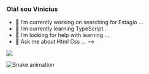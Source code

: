 ### Olá! sou Vinicius
- 🔭 I’m currently working on searching for Estagio ...
- 🌱 I’m currently learning  TypeScript...
- 🤔 I’m looking for help with learning ...
- 💬 Ask me about Html Css ...
-->

<picture>
<source
  srcset="https://github-readme-stats.vercel.app/api?username=Danchou02&show_icons=true&theme=dracula"
  media="(prefers-color-scheme: dark)"
/>
<source
  srcset="https://github-readme-stats.vercel.app/api?username=anuraghazra&show_icons=true"
  media="(prefers-color-scheme: light), (prefers-color-scheme: no-preference)"
/>
<img src="https://github-readme-stats.vercel.app/api?username=anuraghazra&show_icons=true" />
  
</picture>

![Snake animation](https://github.com/DevBatista1/Danchou2/blob/output/github-contribution-grid-snake.svg)


